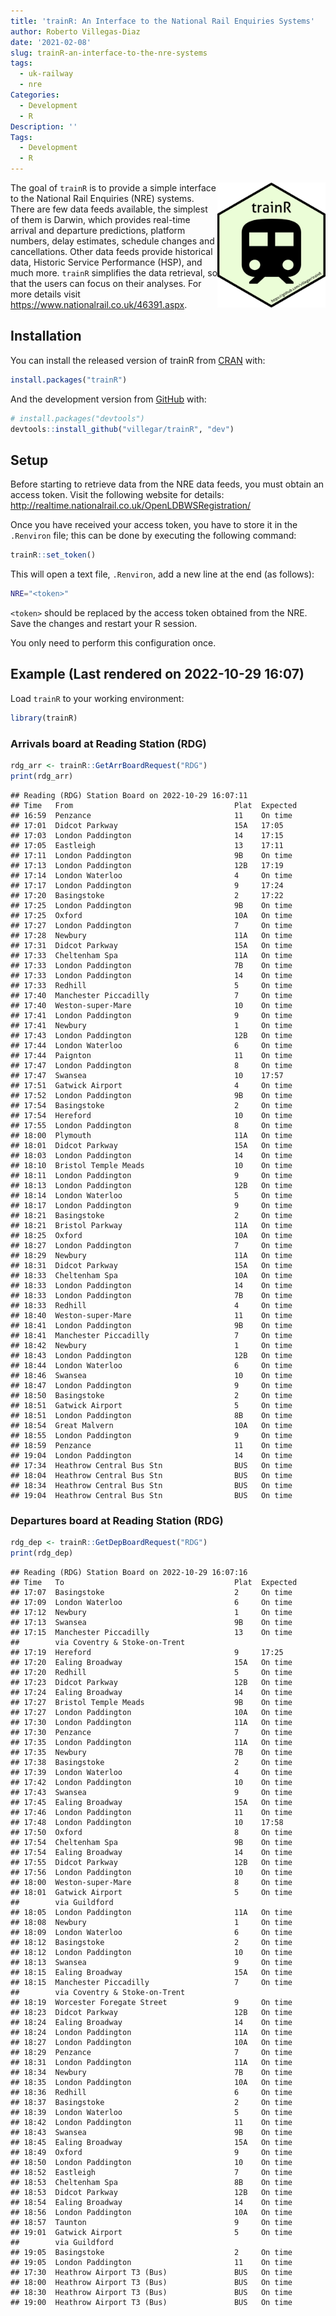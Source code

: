 ```yaml
---
title: 'trainR: An Interface to the National Rail Enquiries Systems'
author: Roberto Villegas-Diaz
date: '2021-02-08'
slug: trainR-an-interface-to-the-nre-systems
tags:
  - uk-railway
  - nre
Categories:
  - Development
  - R
Description: ''
Tags:
  - Development
  - R
---
```


<img src="https://raw.githubusercontent.com/villegar/trainR/main/inst/images/logo.png" alt="logo" align="right" height=200px/>

The goal of `trainR` is to provide a simple interface to the 
National Rail Enquiries (NRE) systems. There are few data feeds 
available, the simplest of them is Darwin, which provides real-time 
arrival and departure predictions, platform numbers, delay estimates, 
schedule changes and cancellations. Other data feeds provide historical 
data, Historic Service Performance (HSP), and much more. `trainR` 
simplifies the data retrieval, so that the users can focus on their 
analyses. For more details visit 
https://www.nationalrail.co.uk/46391.aspx.

## Installation

You can install the released version of trainR from [CRAN](https://CRAN.R-project.org) with:

``` r
install.packages("trainR")
```

And the development version from [GitHub](https://github.com/) with:

``` r
# install.packages("devtools")
devtools::install_github("villegar/trainR", "dev")
```

## Setup
Before starting to retrieve data from the NRE data feeds, you must obtain an access token. 
Visit the following website for details: http://realtime.nationalrail.co.uk/OpenLDBWSRegistration/

Once you have received your access token, you have to store it in the `.Renviron` file; this can be 
done by executing the following command:


```r
trainR::set_token()
```

This will open a text file, `.Renviron`, add a new line at the end (as follows):

```bash
NRE="<token>"
```

`<token>` should be replaced by the access token obtained from the NRE. Save the changes and restart 
your R session.

You only need to perform this configuration once.

## Example (Last rendered on 2022-10-29 16:07)

Load `trainR` to your working environment:

```r
library(trainR)
```

### Arrivals board at Reading Station (RDG)


```r
rdg_arr <- trainR::GetArrBoardRequest("RDG")
print(rdg_arr)
```

```
## Reading (RDG) Station Board on 2022-10-29 16:07:11
## Time   From                                    Plat  Expected
## 16:59  Penzance                                11    On time
## 17:01  Didcot Parkway                          15A   17:05
## 17:03  London Paddington                       14    17:15
## 17:05  Eastleigh                               13    17:11
## 17:11  London Paddington                       9B    On time
## 17:13  London Paddington                       12B   17:19
## 17:14  London Waterloo                         4     On time
## 17:17  London Paddington                       9     17:24
## 17:20  Basingstoke                             2     17:22
## 17:25  London Paddington                       9B    On time
## 17:25  Oxford                                  10A   On time
## 17:27  London Paddington                       7     On time
## 17:28  Newbury                                 11A   On time
## 17:31  Didcot Parkway                          15A   On time
## 17:33  Cheltenham Spa                          11A   On time
## 17:33  London Paddington                       7B    On time
## 17:33  London Paddington                       14    On time
## 17:33  Redhill                                 5     On time
## 17:40  Manchester Piccadilly                   7     On time
## 17:40  Weston-super-Mare                       10    On time
## 17:41  London Paddington                       9     On time
## 17:41  Newbury                                 1     On time
## 17:43  London Paddington                       12B   On time
## 17:44  London Waterloo                         6     On time
## 17:44  Paignton                                11    On time
## 17:47  London Paddington                       8     On time
## 17:47  Swansea                                 10    17:57
## 17:51  Gatwick Airport                         4     On time
## 17:52  London Paddington                       9B    On time
## 17:54  Basingstoke                             2     On time
## 17:54  Hereford                                10    On time
## 17:55  London Paddington                       8     On time
## 18:00  Plymouth                                11A   On time
## 18:01  Didcot Parkway                          15A   On time
## 18:03  London Paddington                       14    On time
## 18:10  Bristol Temple Meads                    10    On time
## 18:11  London Paddington                       9     On time
## 18:13  London Paddington                       12B   On time
## 18:14  London Waterloo                         5     On time
## 18:17  London Paddington                       9     On time
## 18:21  Basingstoke                             2     On time
## 18:21  Bristol Parkway                         11A   On time
## 18:25  Oxford                                  10A   On time
## 18:27  London Paddington                       7     On time
## 18:29  Newbury                                 11A   On time
## 18:31  Didcot Parkway                          15A   On time
## 18:33  Cheltenham Spa                          10A   On time
## 18:33  London Paddington                       14    On time
## 18:33  London Paddington                       7B    On time
## 18:33  Redhill                                 4     On time
## 18:40  Weston-super-Mare                       11    On time
## 18:41  London Paddington                       9B    On time
## 18:41  Manchester Piccadilly                   7     On time
## 18:42  Newbury                                 1     On time
## 18:43  London Paddington                       12B   On time
## 18:44  London Waterloo                         6     On time
## 18:46  Swansea                                 10    On time
## 18:47  London Paddington                       9     On time
## 18:50  Basingstoke                             2     On time
## 18:51  Gatwick Airport                         5     On time
## 18:51  London Paddington                       8B    On time
## 18:54  Great Malvern                           10A   On time
## 18:55  London Paddington                       9     On time
## 18:59  Penzance                                11    On time
## 19:04  London Paddington                       14    On time
## 17:34  Heathrow Central Bus Stn                BUS   On time
## 18:04  Heathrow Central Bus Stn                BUS   On time
## 18:34  Heathrow Central Bus Stn                BUS   On time
## 19:04  Heathrow Central Bus Stn                BUS   On time
```

### Departures board at Reading Station (RDG)


```r
rdg_dep <- trainR::GetDepBoardRequest("RDG")
print(rdg_dep)
```

```
## Reading (RDG) Station Board on 2022-10-29 16:07:16
## Time   To                                      Plat  Expected
## 17:07  Basingstoke                             2     On time
## 17:09  London Waterloo                         6     On time
## 17:12  Newbury                                 1     On time
## 17:13  Swansea                                 9B    On time
## 17:15  Manchester Piccadilly                   13    On time
##        via Coventry & Stoke-on-Trent           
## 17:19  Hereford                                9     17:25
## 17:20  Ealing Broadway                         15A   On time
## 17:20  Redhill                                 5     On time
## 17:23  Didcot Parkway                          12B   On time
## 17:24  Ealing Broadway                         14    On time
## 17:27  Bristol Temple Meads                    9B    On time
## 17:27  London Paddington                       10A   On time
## 17:30  London Paddington                       11A   On time
## 17:30  Penzance                                7     On time
## 17:35  London Paddington                       11A   On time
## 17:35  Newbury                                 7B    On time
## 17:38  Basingstoke                             2     On time
## 17:39  London Waterloo                         4     On time
## 17:42  London Paddington                       10    On time
## 17:43  Swansea                                 9     On time
## 17:45  Ealing Broadway                         15A   On time
## 17:46  London Paddington                       11    On time
## 17:48  London Paddington                       10    17:58
## 17:50  Oxford                                  8     On time
## 17:54  Cheltenham Spa                          9B    On time
## 17:54  Ealing Broadway                         14    On time
## 17:55  Didcot Parkway                          12B   On time
## 17:56  London Paddington                       10    On time
## 18:00  Weston-super-Mare                       8     On time
## 18:01  Gatwick Airport                         5     On time
##        via Guildford                           
## 18:05  London Paddington                       11A   On time
## 18:08  Newbury                                 1     On time
## 18:09  London Waterloo                         6     On time
## 18:12  Basingstoke                             2     On time
## 18:12  London Paddington                       10    On time
## 18:13  Swansea                                 9     On time
## 18:15  Ealing Broadway                         15A   On time
## 18:15  Manchester Piccadilly                   7     On time
##        via Coventry & Stoke-on-Trent           
## 18:19  Worcester Foregate Street               9     On time
## 18:23  Didcot Parkway                          12B   On time
## 18:24  Ealing Broadway                         14    On time
## 18:24  London Paddington                       11A   On time
## 18:27  London Paddington                       10A   On time
## 18:29  Penzance                                7     On time
## 18:31  London Paddington                       11A   On time
## 18:34  Newbury                                 7B    On time
## 18:35  London Paddington                       10A   On time
## 18:36  Redhill                                 6     On time
## 18:37  Basingstoke                             2     On time
## 18:39  London Waterloo                         5     On time
## 18:42  London Paddington                       11    On time
## 18:43  Swansea                                 9B    On time
## 18:45  Ealing Broadway                         15A   On time
## 18:49  Oxford                                  9     On time
## 18:50  London Paddington                       10    On time
## 18:52  Eastleigh                               7     On time
## 18:53  Cheltenham Spa                          8B    On time
## 18:53  Didcot Parkway                          12B   On time
## 18:54  Ealing Broadway                         14    On time
## 18:56  London Paddington                       10A   On time
## 18:57  Taunton                                 9     On time
## 19:01  Gatwick Airport                         5     On time
##        via Guildford                           
## 19:05  Basingstoke                             2     On time
## 19:05  London Paddington                       11    On time
## 17:30  Heathrow Airport T3 (Bus)               BUS   On time
## 18:00  Heathrow Airport T3 (Bus)               BUS   On time
## 18:30  Heathrow Airport T3 (Bus)               BUS   On time
## 19:00  Heathrow Airport T3 (Bus)               BUS   On time
```
